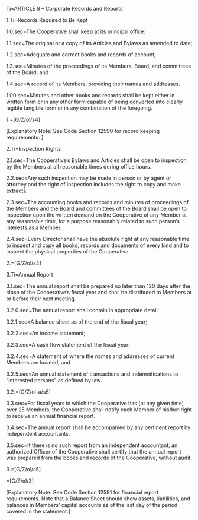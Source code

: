 Ti=ARTICLE 8 – Corporate Records and Reports

1.Ti=Records Required to Be Kept

1.0.sec=The Cooperative shall keep at its principal office:

1.1.sec=The original or a copy of its Articles and Bylaws as amended to date;

1.2.sec=Adequate and correct books and records of account;

1.3.sec=Minutes of the proceedings of its Members, Board, and committees of the Board; and

1.4.sec=A record of its Members, providing their names and addresses.

1.00.sec=Minutes and other books and records shall be kept either in written form or in any other form capable of being converted into clearly legible tangible form or in any combination of the foregoing.

1.=[G/Z/ol/s4]

[Explanatory Note: See Code Section 12590 for record keeping requirements. ] 

2.Ti=Inspection Rights

2.1.sec=The Cooperative’s Bylaws and Articles shall be open to inspection by the Members at all reasonable times during office hours.  

2.2.sec=Any such inspection may be made in person or by agent or attorney and the right of inspection includes the right to copy and make extracts.

2.3.sec=The accounting books and records and minutes of proceedings of the Members and the Board and committees of the Board shall be open to inspection upon the written demand on the Cooperative of any Member at any reasonable time, for a purpose reasonably related to such person’s interests as a Member.

2.4.sec=Every Director shall have the absolute right at any reasonable time to inspect and copy all books, records and documents of every kind and to inspect the physical properties of the Cooperative.

2.=[G/Z/ol/s4]

3.Ti=Annual Report

3.1.sec=The annual report shall be prepared no later than 120 days after the close of the Cooperative’s fiscal year and shall be distributed to Members at or before their next meeting.

3.2.0.sec=The annual report shall contain in appropriate detail:

3.2.1.sec=A balance sheet as of the end of the fiscal year;

3.2.2.sec=An income statement;

3.2.3.sec=A cash flow statement of the fiscal year;

3.2.4.sec=A statement of where the names and addresses of current Members are located; and 

3.2.5.sec=An annual statement of transactions and indemnifications to “interested persons” as defined by law. 

3.2.=[G/Z/ol-a/s5]

3.3.sec=For fiscal years in which the Cooperative has (at any given time) over 25 Members, the Cooperative shall notify each Member of his/her right to receive an annual financial report.

3.4.sec=The annual report shall be accompanied by any pertinent report by independent accountants.

3.5.sec=If there is no such report from an independent accountant, an authorized Officer of the Cooperative shall certify that the annual report was prepared from the books and records of the Cooperative, without audit.

3.=[G/Z/ol/s5]

=[G/Z/ol/3]


[Explanatory Note: See Code Section 12591 for financial report requirements.  Note that a Balance Sheet should show assets, liabilities, and balances in Members’ capital accounts as of the last day of the period covered in the statement.] 
